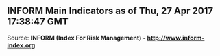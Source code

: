 ## INFORM Main Indicators as of Thu, 27 Apr 2017 17:38:47 GMT

Source: **INFORM (Index For Risk Management) - http://www.inform-index.org**